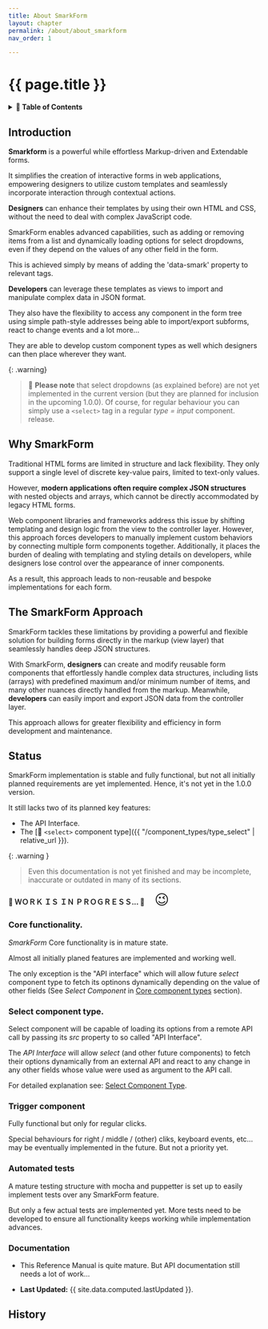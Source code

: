 ```yaml
---
title: About SmarkForm
layout: chapter
permalink: /about/about_smarkform
nav_order: 1

---
```


# {{ page.title }}

<details>
<summary>
<strong>📖 Table of Contents</strong>
</summary>

  {{ "
<!-- vim-markdown-toc GitLab -->

* [Introduction](#introduction)
* [Why SmarkForm](#why-smarkform)
* [The SmarkForm Approach](#the-smarkform-approach)
* [Status](#status)
    * [Core functionality.](#core-functionality)
    * [Select component type.](#select-component-type)
    * [Trigger component](#trigger-component)
    * [Automated tests](#automated-tests)
    * [Documentation](#documentation)
* [History](#history)

<!-- vim-markdown-toc -->
       " | markdownify }}

</details>


## Introduction

<b>Smarkform</b> is a powerful while effortless Markup-driven and Extendable forms.

It simplifies the creation of interactive forms in web applications, empowering designers to utilize custom templates and seamlessly incorporate interaction through contextual actions.

**Designers** can enhance their templates by using their own HTML and CSS, without
the need to deal with complex JavaScript code.

SmarkForm enables advanced
capabilities, such as adding or removing items from a list and dynamically loading options for select dropdowns, even if they depend on the values of any
other field in the form.

This is achieved simply by means of adding the 'data-smark'
property to relevant tags.

**Developers** can leverage these templates as views to import and manipulate complex data in JSON format.

They also have the flexibility to access any component in the form tree using simple path-style addresses being able to import/export subforms, react to change events and a lot more…

They are able to develop custom component types as well which designers can then place wherever they want.

{: .warning}
> 🚧 **Please note** that select dropdowns (as explained before) are not yet implemented in the
> current version (but they are planned for inclusion in the upcoming 1.0.0). Of course, for regular behaviour you can simply use a `<select>` tag in a regular *type = input* component.
> release.


## Why SmarkForm

Traditional HTML forms are limited in structure and lack flexibility. They only
support a single level of discrete key-value pairs, limited to text-only
values.

However, **modern applications often require complex JSON structures** with
nested objects and arrays, which cannot be directly accommodated by legacy
HTML forms.

Web component libraries and frameworks address this issue by shifting
templating and design logic from the view to the controller layer. However,
this approach forces developers to manually implement custom behaviors by
connecting multiple form components together. Additionally, it places the
burden of dealing with templating and styling details on developers, while
designers lose control over the appearance of inner components.

As a result, this approach leads to non-reusable and bespoke implementations
for each form.


## The SmarkForm Approach

SmarkForm tackles these limitations by providing a powerful and flexible
solution for building forms directly in the markup (view layer) that seamlessly
handles deep JSON structures.

With SmarkForm, **designers** can create and modify reusable form components
that effortlessly handle complex data structures, including lists (arrays) with
predefined maximum and/or minimum number of items, and many other nuances
directly handled from the markup. Meanwhile, **developers** can easily import
and export JSON data from the controller layer.

This approach allows for greater flexibility and efficiency in form development
and maintenance.


## Status

SmarkForm implementation is stable and fully functional, but not all initially
planned requirements are yet implemented. Hence, it's not yet in the 1.0.0
version.

It still lacks two of its planned key features:

  * The API Interface.
  * The [🔗 `<select>` component type]({{ "/component_types/type_select" |
    relative_url }}).

{: .warning }
> Even this documentation is not yet finished and may be incomplete, inaccurate
> or outdated in many of its sections.


**🚧  ＷＯＲＫ  ＩＳ  ＩＮ  ＰＲＯＧＲＥＳＳ...  🚧**  <big style="font-size: 2em;">&nbsp;&nbsp;😉</big>



### Core functionality.


*SmarkForm* Core functionality is in mature state.

Almost all initially planed features are implemented and working well.

The only exception is the "API interface" which will allow future *select*
component type to fetch its optinons dynamically depending on the value of
other fields (See *Select Component* in [Core component
types](#core-component-types) section).


### Select component type.

Select component will be capable of loading its options from a remote API call
by passing its *src* property to so called "API Interface".

The *API Interface* will allow *select* (and other future components) to fetch
their options dynamically from an external API and react to any change in any
other fields whose value were used as argument to the API call.

For detailed explanation see: [Select Component Type](type_select.md).



### Trigger component

Fully functional but only for regular clicks.

Special behaviours for right / middle / (other) cliks, keyboard events, etc...
may be eventually implemented in the future. But not a priority yet.


### Automated tests

A mature testing structure with mocha and puppetter is set up to easily
implement tests over any SmarkForm feature.

But only a few actual tests are implemented yet. More tests need to be
developed to ensure all functionality keeps working while implementation
advances.


### Documentation

  * This Reference Manual is quite mature. But API documentation still needs a
    lot of work...

  * **Last Updated:** {{ site.data.computed.lastUpdated }}.


## History

